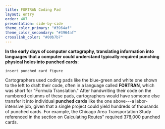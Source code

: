 ```yaml
---
title: FORTRAN Coding Pad
layout: entry
order: 407
presentation: side-by-side
theme_color_primary: "#3964af"
theme_color_secondary: "#3964af"
crosslink_color: "#00b7b7"
---
```


**In the early days of computer cartography, translating information into languages that a computer could understand typically required punching physical holes into punched cards**:

`
insert punched card figure
`

Cartographers used coding pads like the blue-green and white one shown to the left to draft their code, often in a language called **FORTRAN**, which was short for "Formula Translation." After handwriting their code on the numbered columns of these pads, cartographers would have someone else transfer it into individual **punched cards** like the one above---a labor-intensive job, given that a single project could yield hundreds of thousands of punched cards. For example, the Chicago Area Transportation Study referenced in the section on <span class="crosslink">Calculating Routes"</span> required 378,000 punched cards.